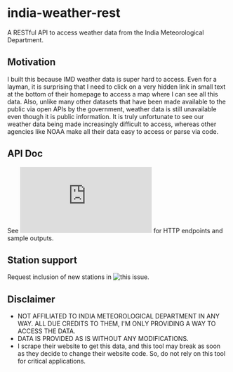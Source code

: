 # india-weather-rest
A RESTful API to access weather data from the India Meteorological Department.

## Motivation
I built this because IMD weather data is super hard to access. Even for a layman, it is surprising that I need to click on a very hidden link in small text at the bottom of their homepage to access a map where I can see all this data. Also, unlike many other datasets that have been made available to the public via open APIs by the government, weather data is still unavailable even though it is public information. It is truly unfortunate to see our weather data being made increasingly difficult to access, whereas other agencies like NOAA make all their data easy to access or parse via code.

## API Doc
See ![API Documentation](https://github.com/rtdtwo/india-weather-rest/blob/main/APIDoc.md) for HTTP endpoints and sample outputs.

## Station support
Request inclusion of new stations in ![this issue](https://github.com/rtdtwo/india-weather-rest/issues/1).

## Disclaimer
- NOT AFFILIATED TO INDIA METEOROLOGICAL DEPARTMENT IN ANY WAY. ALL DUE CREDITS TO THEM, I'M ONLY PROVIDING A WAY TO ACCESS THE DATA.
- DATA IS PROVIDED AS IS WITHOUT ANY MODIFICATIONS.
- I scrape their website to get this data, and this tool may break as soon as they decide to change their website code. So, do not rely on this tool for critical applications.
